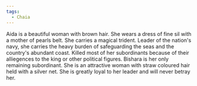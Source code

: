 ```yaml
---
tags:
  - Chaia
---
```

Aida is a beautiful woman with brown hair. She wears a dress of fine sil with a mother of pearls belt. She carries a magical trident. Leader of the nation's navy, she carries the heavy burden of safeguarding the seas and the country's abundant coast. Killed most of her subordinants because of their alliegences to the king or other political figures. 
Bishara is her only remaining subordinant. She is an attractive woman with straw coloured hair held with a silver net. She is greatly loyal to her leader and will never betray her. 